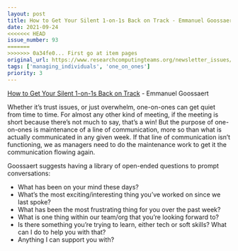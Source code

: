```yaml
---
layout: post
title: How to Get Your Silent 1-on-1s Back on Track - Emmanuel Goossaert
date: 2021-09-24
<<<<<<< HEAD
issue_number: 93
=======
>>>>>>> 0a34fe0... First go at item pages
original_url: https://www.researchcomputingteams.org/newsletter_issues/0093
tags: ['managing_individuals', 'one_on_ones']
priority: 3
---
```


<!-- markdownlint-disable MD033 -->
<!-- markdownlint-disable MD041 -->
<!-- markdownlint-disable MD049 -->

[How to Get Your Silent 1-on-1s Back on Track](https://codecapsule.com/2021/09/09/how-to-get-your-silent-1-on-1s-back-on-track/) - Emmanuel Goossaert

Whether it’s trust issues, or just overwhelm, one-on-ones can get quiet from time to time.  For almost any other kind of meeting, if the meeting is short because there’s not much to say, that’s a win!  But the purpose of one-on-ones is maintenance of a line of communication, more so than what is actually communicated in any given week.  If that line of communication isn’t functioning, we as managers need to do the maintenance work to get it the communication flowing again.

Goossaert suggests having a library of open-ended questions to prompt conversations:

- What has been on your mind these days?
- What’s the most exciting/interesting thing you’ve worked on since we last spoke?
- What has been the most frustrating thing for you over the past week?
- What is one thing within our team/org that you’re looking forward to?
- Is there something you’re trying to learn, either tech or soft skills? What can I do to help you with that?
- Anything I can support you with?
